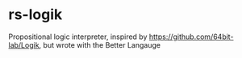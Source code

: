 # rs-logik
Propositional logic interpreter, inspired by https://github.com/64bit-lab/Logik, but wrote with the Better Langauge
